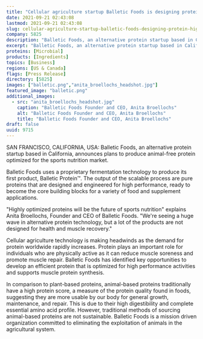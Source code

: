 ```yaml
---
title: "Cellular agriculture startup Balletic Foods is designing protein for high performance athletes"
date: 2021-09-21 02:43:08
lastmod: 2021-09-21 02:43:08
slug: cellular-agriculture-startup-balletic-foods-designing-protein-high-performance-athletes
company: 5825
description: "Balletic Foods, an alternative protein startup based in California, announces plans to produce animal-free protein optimized for the sports nutrition market."
excerpt: "Balletic Foods, an alternative protein startup based in California, announces plans to produce animal-free protein optimized for the sports nutrition market."
proteins: [Microbial]
products: [Ingredients]
topics: [Business]
regions: [US & Canada]
flags: [Press Release]
directory: [5825]
images: ["balletic.png","anita_broellochs_headshot.jpg"]
featured_image: "balletic.png"
additional_images:
  - src: "anita_broellochs_headshot.jpg"
    caption: "Balletic Foods Founder and CEO, Anita Broellochs"
    alt: "Balletic Foods Founder and CEO, Anita Broellochs"
    title: "Balletic Foods Founder and CEO, Anita Broellochs"
draft: false
uuid: 9715
---
```

SAN FRANCISCO, CALIFORNIA, USA: Balletic Foods, an alternative protein
startup based in California, announces plans to produce animal-free
protein optimized for the sports nutrition market.

Balletic Foods uses a proprietary fermentation technology to produce its
first product, Balletic Protein™. The output of the scalable process are
pure proteins that are designed and engineered for high performance,
ready to become the core building blocks for a variety of food and
supplement applications.

"Highly optimized proteins will be the future of sports nutrition"
explains Anita Broellochs, Founder and CEO of Balletic Foods. "We're
seeing a huge wave in alternative protein technology, but a lot of the
products are not designed for health and muscle recovery."

Cellular agriculture technology is making headwinds as the demand for
protein worldwide rapidly increases. Protein plays an important role for
individuals who are physically active as it can reduce muscle soreness
and promote muscle repair. Balletic Foods has identified key
opportunities to develop an efficient protein that is optimized for high
performance activities and supports muscle protein synthesis.

In comparison to plant-based proteins, animal-based proteins
traditionally have a high protein score, a measure of the protein
quality found in foods, suggesting they are more usable by our body for
general growth, maintenance, and repair. This is due to their high
digestibility and complete essential amino acid profile. However,
traditional methods of sourcing animal-based proteins are not
sustainable. Balletic Foods is a mission driven organization committed
to eliminating the exploitation of animals in the agricultural system.
